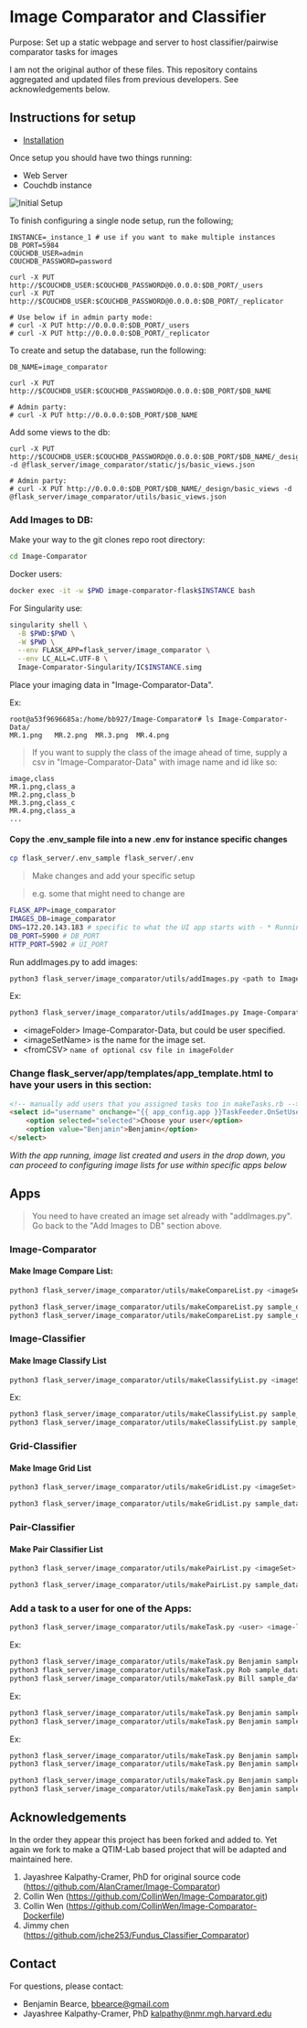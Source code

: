 # Image Comparator and Classifier

Purpose: Set up a static webpage and server to host classifier/pairwise comparator tasks for images 

I am not the original author of these files. This repository contains aggregated and updated files from previous developers. See acknowledgements below.


## Instructions for setup

* [Installation](https://github.com/QTIM-Lab/Image-Comparator/tree/master/Image-Comparator-Dockerfiles)

Once setup you should have two things running:
* Web Server
* Couchdb instance

![Initial Setup](./readme_images/initial_setup.jpg)


To finish configuring a single node setup, run the following;
```
INSTANCE=_instance_1 # use if you want to make multiple instances
DB_PORT=5984
COUCHDB_USER=admin
COUCHDB_PASSWORD=password

curl -X PUT http://$COUCHDB_USER:$COUCHDB_PASSWORD@0.0.0.0:$DB_PORT/_users
curl -X PUT http://$COUCHDB_USER:$COUCHDB_PASSWORD@0.0.0.0:$DB_PORT/_replicator

# Use below if in admin party mode:
# curl -X PUT http://0.0.0.0:$DB_PORT/_users
# curl -X PUT http://0.0.0.0:$DB_PORT/_replicator
```

To create and setup the database, run the following:
```
DB_NAME=image_comparator 

curl -X PUT http://$COUCHDB_USER:$COUCHDB_PASSWORD@0.0.0.0:$DB_PORT/$DB_NAME

# Admin party:
# curl -X PUT http://0.0.0.0:$DB_PORT/$DB_NAME
```

Add some views to the db:
```
curl -X PUT http://$COUCHDB_USER:$COUCHDB_PASSWORD@0.0.0.0:$DB_PORT/$DB_NAME/_design/basic_views -d @flask_server/image_comparator/static/js/basic_views.json

# Admin party:
# curl -X PUT http://0.0.0.0:$DB_PORT/$DB_NAME/_design/basic_views -d @flask_server/image_comparator/utils/basic_views.json
```

### Add Images to DB:

Make your way to the git clones repo root directory:
```bash
cd Image-Comparator
```

Docker users:
```bash
docker exec -it -w $PWD image-comparator-flask$INSTANCE bash
```

For Singularity use:
```bash
singularity shell \
  -B $PWD:$PWD \
  -W $PWD \
  --env FLASK_APP=flask_server/image_comparator \
  --env LC_ALL=C.UTF-8 \
  Image-Comparator-Singularity/IC$INSTANCE.simg
```

Place your imaging data in "Image-Comparator-Data". 

Ex:
```
root@a53f9696685a:/home/bb927/Image-Comparator# ls Image-Comparator-Data/
MR.1.png   MR.2.png  MR.3.png  MR.4.png
```

> If you want to supply the class of the image ahead of time, supply a csv in "Image-Comparator-Data" with image name and id like so:
```
image,class
MR.1.png,class_a
MR.2.png,class_b
MR.3.png,class_c
MR.4.png,class_a
...
```

#### Copy the .env_sample file into a new .env for instance specific changes
```bash
cp flask_server/.env_sample flask_server/.env
```
> Make changes and add your specific setup

> e.g. some that might need to change are
```bash
FLASK_APP=image_comparator
IMAGES_DB=image_comparator
DNS=172.20.143.183 # specific to what the UI app starts with - * Running on http://172.20.143.183:5902/ (Press CTRL+C to quit)
DB_PORT=5900 # DB_PORT
HTTP_PORT=5902 # UI_PORT
```

Run addImages.py to add images:
```bash
python3 flask_server/image_comparator/utils/addImages.py <path to Image-Comparator-Data> <imageSetName> [<fromCSV>]
```

Ex:
```bash
python3 flask_server/image_comparator/utils/addImages.py Image-Comparator-Data sample_data images.csv
```

* \<imageFolder> Image-Comparator-Data, but could be user specified.  
* \<imageSetName> is the name for the image set.  
* \<fromCSV> ```name of optional csv file in imageFolder```

### Change flask_server/app/templates/app_template.html to have your users in this section:

```html
<!-- manually add users that you assigned tasks too in makeTasks.rb -->
<select id="username" onchange="{{ app_config.app }}TaskFeeder.OnSetUser(this.value)">
    <option selected="selected">Choose your user</option>
    <option value="Benjamin">Benjamin</option>
</select>
```

*With the app running, image list created and users in the drop down, you can proceed to configuring image lists for use within specific apps below*

## Apps

> You need to have created an image set already with "addImages.py". Go back to the "Add Images to DB" section above.

### Image-Comparator

#### Make Image Compare List:

```bash
python3 flask_server/image_comparator/utils/makeCompareList.py <imageSetName> <list name> [<pct repeat>]
```

```bash
python3 flask_server/image_comparator/utils/makeCompareList.py sample_data sample_dataCompareList
python3 flask_server/image_comparator/utils/makeCompareList.py sample_data sample_dataCompareList 10
```

### Image-Classifier

#### Make Image Classify List
```bash
python3 flask_server/image_comparator/utils/makeClassifyList.py <imageSet> <listName> [<pctRepeat>]
```

Ex:
```bash
python3 flask_server/image_comparator/utils/makeClassifyList.py sample_data sample_data_ClassifyList
python3 flask_server/image_comparator/utils/makeClassifyList.py sample_data sample_data_ClassifyList 10
```

### Grid-Classifier

#### Make Image Grid List
```bash
python3 flask_server/image_comparator/utils/makeGridList.py <imageSet> <listName>
```

```bash
python3 flask_server/image_comparator/utils/makeGridList.py sample_data sample_data_GridList
```

### Pair-Classifier

#### Make Pair Classifier List
```bash
python3 flask_server/image_comparator/utils/makePairList.py <imageSet> <listName>
```

```bash
python3 flask_server/image_comparator/utils/makePairList.py sample_data sample_data_PairList
```

### Add a task to a user for one of the Apps:
```bash
python3 flask_server/image_comparator/utils/makeTask.py <user> <image-list-name> <image-list-type> <task-order> [<description>]
```

Ex:
```bash
python3 flask_server/image_comparator/utils/makeTask.py Benjamin sample_data_ClassifyList classify 1 test_description_sample_data
python3 flask_server/image_comparator/utils/makeTask.py Rob sample_data_ClassifyList classify 1 test_description_sample_data
python3 flask_server/image_comparator/utils/makeTask.py Bill sample_data_ClassifyList classify 1 test_description_sample_data
```

Ex:
```bash
python3 flask_server/image_comparator/utils/makeTask.py Benjamin sample_data_ClassifyList classify 1
python3 flask_server/image_comparator/utils/makeTask.py Benjamin sample_data_ClassifyList classify 1 test_description
```

Ex:
```bash
python3 flask_server/image_comparator/utils/makeTask.py Benjamin sample_data_GridList grid 1
python3 flask_server/image_comparator/utils/makeTask.py Benjamin sample_data_GridList grid 1 test_description
```

```bash
python3 flask_server/image_comparator/utils/makeTask.py Benjamin sample_data_PairList pair 1
python3 flask_server/image_comparator/utils/makeTask.py Benjamin sample_data_PairList pair 1 test_description
```

## Acknowledgements

In the order they appear this project has been forked and added to. Yet again we fork to make a QTIM-Lab based project that will be adapted and maintained here.

1. Jayashree Kalpathy-Cramer, PhD for original source code (https://github.com/AlanCramer/Image-Comparator)  
2. Collin Wen (https://github.com/CollinWen/Image-Comparator.git)  
3. Collin Wen (https://github.com/CollinWen/Image-Comparator-Dockerfile)  
4. Jimmy chen (https://github.com/jche253/Fundus_Classifier_Comparator)  


## Contact
For questions, please contact:
* Benjamin Bearce, bbearce@gmail.com  
* Jayashree Kalpathy-Cramer, PhD kalpathy@nmr.mgh.harvard.edu  

